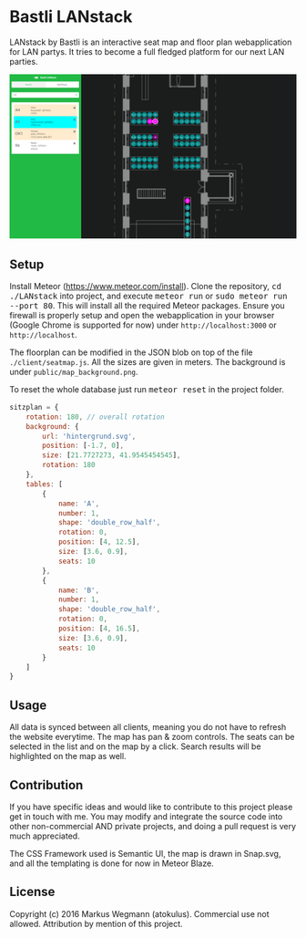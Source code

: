 # Bastli LANstack
LANstack by Bastli is an interactive seat map and floor plan webapplication for LAN partys. It tries to become a full fledged platform for our next LAN parties.

![Alt text](/public/lanstack-screenshot.PNG?raw=true "Screenshot of LANstack webinterface.")

## Setup
Install Meteor (https://www.meteor.com/install). Clone the repository, <kbd>cd ./LANstack</kbd> into project, and execute 
<kbd>meteor run</kbd> or <kbd>sudo meteor run --port 80</kbd>. This will install all the required Meteor packages.
Ensure you firewall is properly setup and open the webapplication in your browser (Google Chrome is supported for now) under 
`http://localhost:3000` or `http://localhost`.

The floorplan can be modified in the JSON blob on top of the file `./client/seatmap.js`. All the sizes are given in meters.
The background is under `public/map_background.png`.

To reset the whole database just run <kbd>meteor reset</kbd> in the project folder. 

```javascript
sitzplan = {
    rotation: 180, // overall rotation
    background: {
        url: 'hintergrund.svg',
        position: [-1.7, 0],
        size: [21.7727273, 41.9545454545],
        rotation: 180
    },
    tables: [
        {
            name: 'A',
            number: 1,
            shape: 'double_row_half',
            rotation: 0,
            position: [4, 12.5],
            size: [3.6, 0.9],
            seats: 10
        },
        {
            name: 'B',
            number: 1,
            shape: 'double_row_half',
            rotation: 0,
            position: [4, 16.5],
            size: [3.6, 0.9],
            seats: 10
        }
    ]
}
```

## Usage
All data is synced between all clients, meaning you do not have to refresh the website everytime. 
The map has pan & zoom controls. The seats can be selected in the list and on the map by a click. 
Search results will be highlighted on the map as well.

## Contribution
If you have specific ideas and would like to contribute to this project please get in touch with me. 
You may modify and integrate the source code into other non-commercial AND private projects, and doing 
a pull request is very much appreciated.

The CSS Framework used is Semantic UI, the map is drawn in Snap.svg, and all the templating is done for now in Meteor Blaze.

## License
Copyright (c) 2016 Markus Wegmann (atokulus). Commercial use not allowed. Attribution by mention of this project.
